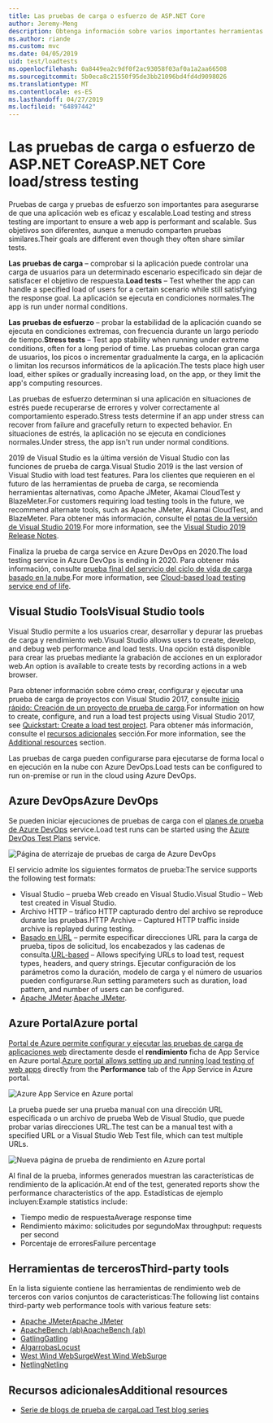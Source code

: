 ```yaml
---
title: Las pruebas de carga o esfuerzo de ASP.NET Core
author: Jeremy-Meng
description: Obtenga información sobre varios importantes herramientas y enfoques de pruebas de carga y las aplicaciones ASP.NET Core de prueba de carga.
ms.author: riande
ms.custom: mvc
ms.date: 04/05/2019
uid: test/loadtests
ms.openlocfilehash: 0a8449ea2c9df0f2ac93058f03af0a1a2aa66508
ms.sourcegitcommit: 5b0eca8c21550f95de3bb21096bd4fd4d9098026
ms.translationtype: MT
ms.contentlocale: es-ES
ms.lasthandoff: 04/27/2019
ms.locfileid: "64897442"
---
```

# <a name="aspnet-core-loadstress-testing"></a><span data-ttu-id="7749a-103">Las pruebas de carga o esfuerzo de ASP.NET Core</span><span class="sxs-lookup"><span data-stu-id="7749a-103">ASP.NET Core load/stress testing</span></span>

<span data-ttu-id="7749a-104">Pruebas de carga y pruebas de esfuerzo son importantes para asegurarse de que una aplicación web es eficaz y escalable.</span><span class="sxs-lookup"><span data-stu-id="7749a-104">Load testing and stress testing are important to ensure a web app is performant and scalable.</span></span> <span data-ttu-id="7749a-105">Sus objetivos son diferentes, aunque a menudo comparten pruebas similares.</span><span class="sxs-lookup"><span data-stu-id="7749a-105">Their goals are different even though they often share similar tests.</span></span>

<span data-ttu-id="7749a-106">**Las pruebas de carga** &ndash; comprobar si la aplicación puede controlar una carga de usuarios para un determinado escenario especificado sin dejar de satisfacer el objetivo de respuesta.</span><span class="sxs-lookup"><span data-stu-id="7749a-106">**Load tests** &ndash; Test whether the app can handle a specified load of users for a certain scenario while still satisfying the response goal.</span></span> <span data-ttu-id="7749a-107">La aplicación se ejecuta en condiciones normales.</span><span class="sxs-lookup"><span data-stu-id="7749a-107">The app is run under normal conditions.</span></span>

<span data-ttu-id="7749a-108">**Las pruebas de esfuerzo** &ndash; probar la estabilidad de la aplicación cuando se ejecuta en condiciones extremas, con frecuencia durante un largo período de tiempo.</span><span class="sxs-lookup"><span data-stu-id="7749a-108">**Stress tests** &ndash; Test app stability when running under extreme conditions, often for a long period of time.</span></span> <span data-ttu-id="7749a-109">Las pruebas colocan gran carga de usuarios, los picos o incrementar gradualmente la carga, en la aplicación o limitan los recursos informáticos de la aplicación.</span><span class="sxs-lookup"><span data-stu-id="7749a-109">The tests place high user load, either spikes or gradually increasing load, on the app, or they limit the app's computing resources.</span></span>

<span data-ttu-id="7749a-110">Las pruebas de esfuerzo determinan si una aplicación en situaciones de estrés puede recuperarse de errores y volver correctamente al comportamiento esperado.</span><span class="sxs-lookup"><span data-stu-id="7749a-110">Stress tests determine if an app under stress can recover from failure and gracefully return to expected behavior.</span></span> <span data-ttu-id="7749a-111">En situaciones de estrés, la aplicación no se ejecuta en condiciones normales.</span><span class="sxs-lookup"><span data-stu-id="7749a-111">Under stress, the app isn't run under normal conditions.</span></span>

<span data-ttu-id="7749a-112">2019 de Visual Studio es la última versión de Visual Studio con las funciones de prueba de carga.</span><span class="sxs-lookup"><span data-stu-id="7749a-112">Visual Studio 2019 is the last version of Visual Studio with load test features.</span></span> <span data-ttu-id="7749a-113">Para los clientes que requieren en el futuro de las herramientas de prueba de carga, se recomienda herramientas alternativas, como Apache JMeter, Akamai CloudTest y BlazeMeter.</span><span class="sxs-lookup"><span data-stu-id="7749a-113">For customers requiring load testing tools in the future, we recommend alternate tools, such as Apache JMeter, Akamai CloudTest, and BlazeMeter.</span></span> <span data-ttu-id="7749a-114">Para obtener más información, consulte el [notas de la versión de Visual Studio 2019](/visualstudio/releases/2019/release-notes#test-tools).</span><span class="sxs-lookup"><span data-stu-id="7749a-114">For more information, see the [Visual Studio 2019 Release Notes](/visualstudio/releases/2019/release-notes#test-tools).</span></span>

<span data-ttu-id="7749a-115">Finaliza la prueba de carga service en Azure DevOps en 2020.</span><span class="sxs-lookup"><span data-stu-id="7749a-115">The load testing service in Azure DevOps is ending in 2020.</span></span> <span data-ttu-id="7749a-116">Para obtener más información, consulte [prueba final del servicio del ciclo de vida de carga basado en la nube](https://devblogs.microsoft.com/devops/cloud-based-load-testing-service-eol/).</span><span class="sxs-lookup"><span data-stu-id="7749a-116">For more information, see [Cloud-based load testing service end of life](https://devblogs.microsoft.com/devops/cloud-based-load-testing-service-eol/).</span></span>

## <a name="visual-studio-tools"></a><span data-ttu-id="7749a-117">Visual Studio Tools</span><span class="sxs-lookup"><span data-stu-id="7749a-117">Visual Studio tools</span></span>

<span data-ttu-id="7749a-118">Visual Studio permite a los usuarios crear, desarrollar y depurar las pruebas de carga y rendimiento web.</span><span class="sxs-lookup"><span data-stu-id="7749a-118">Visual Studio allows users to create, develop, and debug web performance and load tests.</span></span> <span data-ttu-id="7749a-119">Una opción está disponible para crear las pruebas mediante la grabación de acciones en un explorador web.</span><span class="sxs-lookup"><span data-stu-id="7749a-119">An option is available to create tests by recording actions in a web browser.</span></span>

<span data-ttu-id="7749a-120">Para obtener información sobre cómo crear, configurar y ejecutar una prueba de carga de proyectos con Visual Studio 2017, consulte [inicio rápido: Creación de un proyecto de prueba de carga](/visualstudio/test/quickstart-create-a-load-test-project?view=vs-2017).</span><span class="sxs-lookup"><span data-stu-id="7749a-120">For information on how to create, configure, and run a load test projects using Visual Studio 2017, see [Quickstart: Create a load test project](/visualstudio/test/quickstart-create-a-load-test-project?view=vs-2017).</span></span> <span data-ttu-id="7749a-121">Para obtener más información, consulte el [recursos adicionales](#additional-resources) sección.</span><span class="sxs-lookup"><span data-stu-id="7749a-121">For more information, see the [Additional resources](#additional-resources) section.</span></span>

<span data-ttu-id="7749a-122">Las pruebas de carga pueden configurarse para ejecutarse de forma local o en ejecución en la nube con Azure DevOps.</span><span class="sxs-lookup"><span data-stu-id="7749a-122">Load tests can be configured to run on-premise or run in the cloud using Azure DevOps.</span></span>

## <a name="azure-devops"></a><span data-ttu-id="7749a-123">Azure DevOps</span><span class="sxs-lookup"><span data-stu-id="7749a-123">Azure DevOps</span></span>

<span data-ttu-id="7749a-124">Se pueden iniciar ejecuciones de pruebas de carga con el [planes de prueba de Azure DevOps](/azure/devops/test/load-test/index?view=vsts) service.</span><span class="sxs-lookup"><span data-stu-id="7749a-124">Load test runs can be started using the [Azure DevOps Test Plans](/azure/devops/test/load-test/index?view=vsts) service.</span></span>

![Página de aterrizaje de pruebas de carga de Azure DevOps](./load-tests/_static/azure-devops-load-test.png)

<span data-ttu-id="7749a-126">El servicio admite los siguientes formatos de prueba:</span><span class="sxs-lookup"><span data-stu-id="7749a-126">The service supports the following test formats:</span></span>

* <span data-ttu-id="7749a-127">Visual Studio &ndash; prueba Web creado en Visual Studio.</span><span class="sxs-lookup"><span data-stu-id="7749a-127">Visual Studio &ndash; Web test created in Visual Studio.</span></span>
* <span data-ttu-id="7749a-128">Archivo HTTP &ndash; tráfico HTTP capturado dentro del archivo se reproduce durante las pruebas.</span><span class="sxs-lookup"><span data-stu-id="7749a-128">HTTP Archive &ndash; Captured HTTP traffic inside archive is replayed during testing.</span></span>
* <span data-ttu-id="7749a-129">[Basado en URL](/azure/devops/test/load-test/get-started-simple-cloud-load-test?view=vsts) &ndash; permite especificar direcciones URL para la carga de prueba, tipos de solicitud, los encabezados y las cadenas de consulta.</span><span class="sxs-lookup"><span data-stu-id="7749a-129">[URL-based](/azure/devops/test/load-test/get-started-simple-cloud-load-test?view=vsts) &ndash; Allows specifying URLs to load test, request types, headers, and query strings.</span></span> <span data-ttu-id="7749a-130">Ejecutar configuración de los parámetros como la duración, modelo de carga y el número de usuarios pueden configurarse.</span><span class="sxs-lookup"><span data-stu-id="7749a-130">Run setting parameters such as duration, load pattern, and number of users can be configured.</span></span>
* <span data-ttu-id="7749a-131">[Apache JMeter](https://jmeter.apache.org/).</span><span class="sxs-lookup"><span data-stu-id="7749a-131">[Apache JMeter](https://jmeter.apache.org/).</span></span>

## <a name="azure-portal"></a><span data-ttu-id="7749a-132">Azure Portal</span><span class="sxs-lookup"><span data-stu-id="7749a-132">Azure portal</span></span>

<span data-ttu-id="7749a-133">[Portal de Azure permite configurar y ejecutar las pruebas de carga de aplicaciones web](/azure/devops/test/load-test/app-service-web-app-performance-test?view=vsts) directamente desde el **rendimiento** ficha de App Service en Azure portal.</span><span class="sxs-lookup"><span data-stu-id="7749a-133">[Azure portal allows setting up and running load testing of web apps](/azure/devops/test/load-test/app-service-web-app-performance-test?view=vsts) directly from the **Performance** tab of the App Service in Azure portal.</span></span>

![Azure App Service en Azure portal](./load-tests/_static/azure-appservice-perf-test.png)

<span data-ttu-id="7749a-135">La prueba puede ser una prueba manual con una dirección URL especificada o un archivo de prueba Web de Visual Studio, que puede probar varias direcciones URL.</span><span class="sxs-lookup"><span data-stu-id="7749a-135">The test can be a manual test with a specified URL or a Visual Studio Web Test file, which can test multiple URLs.</span></span>

![Nueva página de prueba de rendimiento en Azure portal](./load-tests/_static/azure-appservice-perf-test-config.png)

<span data-ttu-id="7749a-137">Al final de la prueba, informes generados muestran las características de rendimiento de la aplicación.</span><span class="sxs-lookup"><span data-stu-id="7749a-137">At end of the test, generated reports show the performance characteristics of the app.</span></span> <span data-ttu-id="7749a-138">Estadísticas de ejemplo incluyen:</span><span class="sxs-lookup"><span data-stu-id="7749a-138">Example statistics include:</span></span>

* <span data-ttu-id="7749a-139">Tiempo medio de respuesta</span><span class="sxs-lookup"><span data-stu-id="7749a-139">Average response time</span></span>
* <span data-ttu-id="7749a-140">Rendimiento máximo: solicitudes por segundo</span><span class="sxs-lookup"><span data-stu-id="7749a-140">Max throughput: requests per second</span></span>
* <span data-ttu-id="7749a-141">Porcentaje de errores</span><span class="sxs-lookup"><span data-stu-id="7749a-141">Failure percentage</span></span>

## <a name="third-party-tools"></a><span data-ttu-id="7749a-142">Herramientas de terceros</span><span class="sxs-lookup"><span data-stu-id="7749a-142">Third-party tools</span></span>

<span data-ttu-id="7749a-143">En la lista siguiente contiene las herramientas de rendimiento web de terceros con varios conjuntos de características:</span><span class="sxs-lookup"><span data-stu-id="7749a-143">The following list contains third-party web performance tools with various feature sets:</span></span>

* [<span data-ttu-id="7749a-144">Apache JMeter</span><span class="sxs-lookup"><span data-stu-id="7749a-144">Apache JMeter</span></span>](https://jmeter.apache.org/)
* [<span data-ttu-id="7749a-145">ApacheBench (ab)</span><span class="sxs-lookup"><span data-stu-id="7749a-145">ApacheBench (ab)</span></span>](https://httpd.apache.org/docs/2.4/programs/ab.html)
* [<span data-ttu-id="7749a-146">Gatling</span><span class="sxs-lookup"><span data-stu-id="7749a-146">Gatling</span></span>](https://gatling.io/)
* [<span data-ttu-id="7749a-147">Algarrobas</span><span class="sxs-lookup"><span data-stu-id="7749a-147">Locust</span></span>](https://locust.io/)
* [<span data-ttu-id="7749a-148">West Wind WebSurge</span><span class="sxs-lookup"><span data-stu-id="7749a-148">West Wind WebSurge</span></span>](http://websurge.west-wind.com/)
* [<span data-ttu-id="7749a-149">Netling</span><span class="sxs-lookup"><span data-stu-id="7749a-149">Netling</span></span>](https://github.com/hallatore/Netling)

## <a name="additional-resources"></a><span data-ttu-id="7749a-150">Recursos adicionales</span><span class="sxs-lookup"><span data-stu-id="7749a-150">Additional resources</span></span>

* [<span data-ttu-id="7749a-151">Serie de blogs de prueba de carga</span><span class="sxs-lookup"><span data-stu-id="7749a-151">Load Test blog series</span></span>](https://blogs.msdn.microsoft.com/charles_sterling/2015/06/01/load-test-series-part-i-creating-web-performance-tests-for-a-load-test/)
